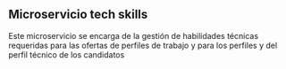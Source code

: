 ## Microservicio tech skills

Este microservicio se encarga de la gestión de habilidades técnicas requeridas para las ofertas de perfiles de trabajo 
y para los perfiles y del perfil técnico de los candidatos